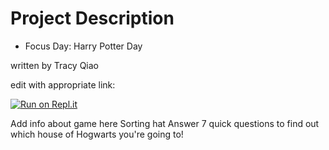 # Project Description
* Focus Day: Harry Potter Day

written by Tracy Qiao


edit with appropriate link:

[![Run on Repl.it](https://repl.it/badge/github/athenian-ct-projects/23cqiao-ff-project)](https://repl.it/github/athenian-ct-projects/23cqiao-ff-project)

Add info about game here
Sorting hat
Answer 7 quick questions to find out which house of Hogwarts you're going to!


